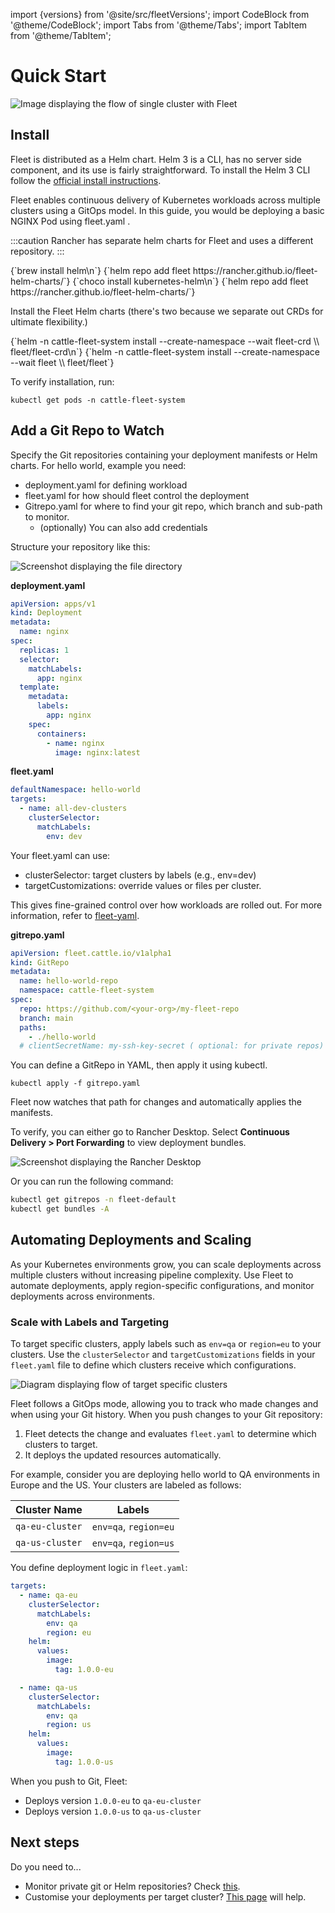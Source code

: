 import {versions} from '@site/src/fleetVersions';
import CodeBlock from '@theme/CodeBlock';
import Tabs from '@theme/Tabs';
import TabItem from '@theme/TabItem';

# Quick Start

![Image displaying the flow of single cluster with Fleet](/img/single-cluster.png)

## Install

Fleet is distributed as a Helm chart. Helm 3 is a CLI, has no server side component, and its use is
fairly straightforward. To install the Helm 3 CLI follow the <a href="https://helm.sh/docs/intro/install">official install instructions</a>.

Fleet enables continuous delivery of Kubernetes workloads across multiple clusters using a GitOps model. In this guide, you would be deploying a basic NGINX Pod using fleet.yaml .

:::caution 
Rancher has separate helm charts for Fleet and uses a different repository.
:::

<Tabs>
  <TabItem value="linux" label="Linux/Mac" default>
    <CodeBlock language="bash">
    {`brew install helm\n`}
    {`helm repo add fleet https://rancher.github.io/fleet-helm-charts/`}
    </CodeBlock>
  </TabItem>
  <TabItem value="windows" label="Windows" default>
    <CodeBlock language="bash">
    {`choco install kubernetes-helm\n`}
    {`helm repo add fleet https://rancher.github.io/fleet-helm-charts/`}
    </CodeBlock>
  </TabItem>
</Tabs>

Install the Fleet Helm charts (there's two because we separate out CRDs for ultimate flexibility.)

<CodeBlock language="bash">
{`helm -n cattle-fleet-system install --create-namespace --wait fleet-crd \\
    fleet/fleet-crd\n`}
{`helm -n cattle-fleet-system install --create-namespace --wait fleet \\
    fleet/fleet`}
</CodeBlock>

To verify installation, run:

`kubectl get pods -n cattle-fleet-system`

## Add a Git Repo to Watch

Specify the Git repositories containing your deployment manifests or Helm charts. For hello world, example you need:
* deployment.yaml for defining workload
* fleet.yaml for how should fleet control  the deployment
* Gitrepo.yaml for where to find your git repo, which branch and sub-path to monitor.
  * (optionally) You can also add credentials

Structure your repository like this:

![Screenshot displaying the file directory](/img/file-structure-sample-ss.png)

**deployment.yaml**

```yaml
apiVersion: apps/v1
kind: Deployment
metadata:
  name: nginx
spec:
  replicas: 1
  selector:
    matchLabels:
      app: nginx
  template:
    metadata:
      labels:
        app: nginx
    spec:
      containers:
        - name: nginx
          image: nginx:latest
```

**fleet.yaml**
```yaml
defaultNamespace: hello-world
targets:
  - name: all-dev-clusters
    clusterSelector:
      matchLabels:
        env: dev
```
Your fleet.yaml can use:
* clusterSelector: target clusters by labels (e.g., env=dev)
* targetCustomizations: override values or files per cluster.

This gives fine-grained control over how workloads are rolled out. For more information, refer to [fleet-yaml](ref-fleet-yaml.md).

**gitrepo.yaml**

```yaml
apiVersion: fleet.cattle.io/v1alpha1
kind: GitRepo
metadata:
  name: hello-world-repo
  namespace: cattle-fleet-system
spec:
  repo: https://github.com/<your-org>/my-fleet-repo
  branch: main
  paths:
    - ./hello-world
  # clientSecretName: my-ssh-key-secret ( optional: for private repos)
```

You can define a GitRepo in YAML, then apply it using kubectl.

`kubectl apply -f gitrepo.yaml`

Fleet now watches that path for changes and automatically applies the manifests.

To verify, you can either go to Rancher Desktop. Select **Continuous Delivery > Port Forwarding** to view deployment bundles.

![Screenshot displaying the Rancher Desktop ](/img/rancher-gitrepos-ss.png)

Or you can run the following command:

```bash
kubectl get gitrepos -n fleet-default
kubectl get bundles -A
```
## Automating Deployments and Scaling

As your Kubernetes environments grow, you can scale deployments across multiple clusters without increasing pipeline complexity. Use Fleet to automate deployments, apply region-specific configurations, and monitor deployments across environments.

### Scale with Labels and Targeting

To target specific clusters, apply labels such as `env=qa` or `region=eu` to your clusters. Use the `clusterSelector` and `targetCustomizations` fields in your `fleet.yaml` file to define which clusters receive which configurations.

![Diagram displaying flow of target specific clusters](/img/Flow-clusterSelector-targetCustomizations.png)

Fleet follows a GitOps mode, allowing you to track who made changes and when using your Git history. When you push changes to your Git repository:

1. Fleet detects the change and evaluates `fleet.yaml` to determine which clusters to target.  
1. It deploys the updated resources automatically.

For example, consider you are deploying hello world to QA environments in Europe and the US. Your clusters are labeled as follows:

| Cluster Name | Labels |
| ----- | ----- |
| `qa-eu-cluster` | `env=qa`, `region=eu` |
| `qa-us-cluster` | `env=qa`, `region=us` |

You define deployment logic in `fleet.yaml`:
```yaml
targets:
  - name: qa-eu
    clusterSelector:
      matchLabels:
        env: qa
        region: eu
    helm:
      values:
        image:
          tag: 1.0.0-eu

  - name: qa-us
    clusterSelector:
      matchLabels:
        env: qa
        region: us
    helm:
      values:
        image:
          tag: 1.0.0-us

```

When you push to Git, Fleet:

* Deploys version `1.0.0-eu` to `qa-eu-cluster`  
* Deploys version `1.0.0-us` to `qa-us-cluster`

## Next steps

Do you need to...
* Monitor private git or Helm repositories? Check [this](./gitrepo-add.md).
* Customise your deployments per target cluster? [This page](./gitrepo-targets.md) will help.
